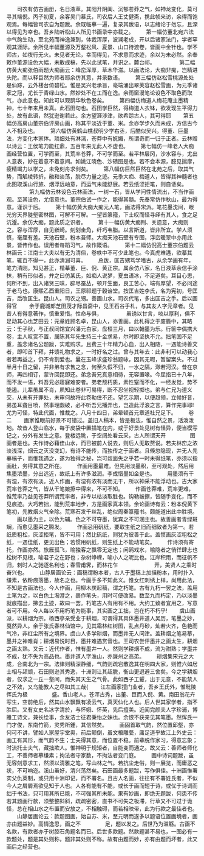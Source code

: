 <!-- { "loadSidebar": true } -->
　　司农有仿古画册，名日液萃。其阳开阴阖、沉郁苍莽之气，如神龙变化，莫可寻其端倪。丙子初夏，余客吴门慕氏，司农后人王丈健斋，携此帧来访，余得而饱观焉。每幅皆司农自为题跋。余既临摹一遍，复录其跋语，以志绪论于勿忘，且深以得见为幸也。吾乡陆听松山人所见书画录中亦载之。
　　第一幅仿董北宛六法中气韵生动，至北苑而神逸兼到，体裁浑厚，波澜老成，开以后诸家法门，学者罕观其涯际。余所见半幅董源及万壑松风、夏景、山口待渡卷，皆画中金针也。学不师古，如夜行无火。未见者无论，幸而得见，不求意而求迹，余以为未必然。余奉敕作董源设色大幅，未敢成稿，先以此试笔，并识之。麓台祁。
　　
　　第二幅仿黄大痴张伯雨题大痴画云：峰峦浑厚，草木华滋。以画法论，大痴非痴，岂精进头陀。而以释巨然为师者耶余仿其意，并录数语。
　　第三幅仿赵松雪桃源处处是仙踪，云外楼台倚碧松。惟是吴兴老承旨，毫端涌出翠芙容赵松雪画，为元季诸家之冠，尤长于青绿山水。然妙处不在工而在逸。余雨窗漫笔论设色不取色而取气，亦此意也。知此可以观鹊华秋色卷矣。
　　第四幅仿梅道人梅花庵主墨精神，七十年来用未真。此石田句也。石田学巨然，得梅道人衣钵，欲发现生平得力处，故有此语，然犹逊谢若此。余方望涯涉津，欲希踪古人，其可得耶
　　第五幅仿高房山董宗伯评房山画，称其平淡近于董、米。余亦学步久而未成，方信古今人不相及也。
　　第六幅仿黄鹤山樵叔明少学右丞，后酷似吴兴。得董、巨墨法，方变化本家体。琐细处有淋漓，苍莽中有妩媚，所谓奇而一归于正者。云林赠以诗云：王侯笔力能扛鼎，五百年来无此人不虚也。
　　第七幅仿一峰老人大痴画经营位置，可学而至，其荒率苍莽，不可学而至。若平林层冈，沙水容与，尤出人意表，妙在着意不着意间。如姚江晓色、沙碛图是也。若不会本源，臆见揣摩，疲精竭力以学之，未免刻舟求剑矣。
　　第八幅仿巨然巨然在北苑之后，取其气势，而觚棱转折，融和淡荡，脱尽力量之迹。元季大痴、梅道人，皆得其神髓者也此图取溪山行旅、烟浮远岫意，而运气未能舒展。若云纸涩拒笔，则自诿矣。
　　
　　第九幅仿云林设色云林画法，一树一石，皆从学问性情流出，不当作画观。至其设色，尤借意也。董宗伯试一作之，能得其髓。先奉常仿作秋山，最为得意。谨识于后。
　　第十幅仿黄大痴大痴元人笔，画法得宋派。笔花墨沈间，眼光穷天界陡壑密林图，可解不可解。一望皆篆籀，下士叹而怪寻绎有其人，食之足沆瀣。余仿大痴，题此质之识者。
　　第十一幅仿黄大痴荆、关遗意，大痴则之。容与浑厚，自见嶔崎。刻划圭角，纤巧韦脂。以言斯道，皆非所宜。学人须慎，毫厘有差。天池石壁，粉本吾师。大痴天池石壁有专图，浮峦暖翠中亦用此景，皆传作也。误用者每蹈习气，故作箴语。
　　第十二幅仿倪高士董宗伯题云林画云：江南士大夫以有无为清俗，卷帙中不可少此笔也。今真虎难遘，欲摹其笔，辄百不得一，此亦清润可喜。
　　总跋，匡吉甥笃学嗜古，从余学画有年，笔力清刚。知见甚正，楷摹董、巨、倪、黄正宗。属余仿八家，名日液萃余信手涂抹，稍有形似者，弁之曰仿某氏，如痴人说梦，夏虫语冰，不足道矣。耳目心思，何所不到，出入诸贤三昧，辟尽蚕丛，顿开生面，良工苦心，端有厚望，不必问途于老马也。康熙乙酉重阳日，王原祁题于穀诒堂。按匡吉姓李氏，名为宪初，号匡吉，后改匡生。昆山人。司农之甥。善画山水。司农代笔，多出匡吉之手。后以画得官
　　余于鹿城郎芝田茂才际昌斋中，见王石谷手札，与其友人字元章者。见昔人有得意著作，慎重爱惜。性命与俱，
　　
　　虽诱以甘言，啖以厚利，俱不足动其心也芝田云：元章姓顾名卓，昆山人，亦善画。此札得之于废簏中，其略云：壬子秋，与正叔同馆宜兴潘元白家，盘桓三月，曰以翰墨为乐。行箧中偶携大卷，主人叹赏不置，属陈其年先生持三十金求易，尔时即坚执不允。拙笔固不足重，盖念诸名公题跋，实难购求。且费三十年精力心血，出入相随，一遇能诗善文者，即叩首下拜，并馈礼物求之，一时好名之过。曾与其年去：此非利可以动我心者若再益之，仍不肯割爱也。曩在玉峰求盛珍翁题咏，因其无暇，暂留案头。不过半月十日之留，并非弟有求售之念，何至久假不归，一水之隔，渺若河汉。昔在京师，再四相订，蒙许回昆即还。弟念吾兄真意相待，无容置喙。今屈指已十八年，而不发一语，料吾兄必寤寐难安者。弟老颓朽质，素性窒而不化，一经发觉，势不能遏。儿辈虽属不肖，夙知此卷非可易得，断不忍坐视轻掷也。弟与仁兄为道义交，从未有开罪处，未审何故将此卷勒住不还。望乞示期，以便趋领，立候好音，弟虽耳聋目喷，然事理觑破，必不听吾兄播弄也，岂造此浮浪之言，算作完事耶!尤为可怪，特此代面，惟裁之。八月十四日，弟晕顿首元章道社兄足下。
　　卷二
　　画家惟眼前好景不可错过。盖旧人稿本，皆是板法，惟自然之景，活泼泼地。故昔人登山临水，每于皮袋中置描笔在内，或于好景处见树有怪异，便当模写记之，分外有发生之意。登楼远眺，于空阔处看云采，古人所谓天开
　　
　　图画者是也。夫作诗必藉佳山水，而已被前人说去，则后人无取赘说。若夫林峦之浓淡浅深，烟云之灭没变幻，有诗不能传，而独传之于画者。且倏忽隐现，并无人先摹稿子，而惟我遇之，遂为独得之秘，岂可觌面失之乎若一时未得纸笔，亦须以指画肚，务得其意之所在。
　　作画用墨最难。但先用淡墨积，至可观处，然后用焦墨浓墨，分出远近，故纸上有许多滋润。李成惜墨如金是也。
　　用墨须有干有湿，有浓有淡。近人作画，有湿有浓有淡而无干，所以神采不能浮动也。古大家荒率苍莽之气，皆从干笔皴擦中得来，不可不知。
　　作画苍莽难，荒率更难，惟荒率乃益见苍莽所谓荒率者，非专以枯淡取胜也。钩勒皴擦，皆随手变化，而不见痕迹。大巧若拙，能到荒率地步，方是画家真本领。余论画诗有云：粉本倪黄下笔初，先教烟火气全除。荒寒石发千丝乱，绝似周秦篆籀书。颇能道出此中胜境。
　　画以墨为主，以色为辅。色之不可夺墨，犹宾之不可溷主也。故善画者青绿斑斓，而愈见墨采之腾发。
　　作画忌用矾纸，要取生纸之旧而细致者为第一。若纸质粗松，灰涩拒笔，皆不可用；然比矾纸，则犹为彼善于此。盖惯画灰涩粗松之纸，一遇佳纸，更见出色；若惯用矾纸，则生纸上不能动笔矣。
　　作诗须有寄托，作画亦然。旅雁孤飞，喻独客之飘零无定也；闲鸥戏水，喻隐者之徜徉肆志也松树不见根，喻君子之在野也；杂树峥嵘，喻小人之昵比也。江岸积雨，而征帆不归，刺时人之驰逐名利也；春雪甫霁，而林花乍
　　
　　
　　开，美贤人之乘时奋兴也。
　　山静居画论云：画稿谓粉本者，古人于墨稿上加描粉本，用时扑入缣素，依粉痕落墨，故名之也。今画手多不知此义。惟女红刺绣上样，尚用此法，不知是古画法也。今人作画，用柳木炭起稿，谓之朽笔。古有九朽一罢之法，盖用土笔为之，以白色土淘澄之，裹作笔头，用时可便改易。数至九而朽定，乃以淡墨就痕描出，拂去土迹，故曰一罢。朽笔古人有用有不用。大约工致者宜用之，写意者可不用。今人每以不用朽笔为能事，其实画之工拙，岂在朽不朽乎!
　　虞山画派，以耕烟为宗。杨西亭亲受业于耕烟，可谓得其具体墨井道人吴历，笔墨之妙，戛然异人。余于张氏春林仙馆中，见其霜林红树图，乱点丹砂，灿若火齐，色艳而气冷，非红尘所有之境界。虞山人多学耕烟，而墨井无人问津。盖耕烟之笔易摹，墨井之神难肖；耕烟易悦时目，墨井难遇赏音也。王司农尝评墨井之画太生，耕烟之画太熟。又云：近代作者，惟有墨井一人。然则学耕烟不成，流为甜熟；学墨井不成，犹不失为高品也。墨井道人字渔山，亦廉州之高弟。
　　耕烟集宋元之大成，合南北为一宗。法律则精深静细，气韵则疏宕散逸其在明四大家，则惟六如居士相与颉颃，石田则逊其秀逸，十洲则让其超脱，衡山更退避三舍矣。今之学耕烟者，仅求之一丘一壑间，而失其天生之气骨。此如西子工颦，出于无意，不能禁人之不效，又乌能教人之尽如其工哉{
　　江左画家擅门业者，吾乡王氏外，惟毗陵恽氏为极
　　
　　盛。香山老人，苍浑古秀，出董、巨而入倪、黄。南田翁花卉写生，空前绝后，然其山水飘飘有凌云气，真天仙化人也。后人世其家学者，指不胜屈。又有女史名冰字清於，与怀娥、怀英，先后擅美。近闻完颜夫人字珍浦，博雅工诗文，兼长绘事，余友洁士征君秉怡之妹也。余恨不获亲见其笔墨。然恽氏一门才俊，东南竹箭，灵秀所鍾，其信然矣。
　　画固首取气韵，然位置邱壑，亦何可不讲，譬如人家屋宇堂奥，前后颠倒，虽文榱雕甍，庸足道乎故江上外史云：画工有其形，而气韵不生；士夫得其意，而位置不稳。前辈脱作家习，得意忘象；时流托士夫气，藏拙欺人。惟神明于规矩者，自能变而通之。故又云：善师者师化工，不善师者摹缣素；拘法者守家数，不拘法者变门庭。
　　画中诗词题跋，虽无容刻意求工，然须以清雅之笔，写山林之气。若抗尘走俗，则一展览，而庸恶之状，不可响迩。溪山虽好，清兴荡然矣。石田画最多题跋，写作俱佳。十洲画惟署实父仇英制，或只用十洲印记，而不署名。且古人名画，往往有不署姓氏者，不似今人之屑屑焉欲见知于人也。人各有能有不能，或长于画而短于诗，或优于诗词而绌于书法，只可用其所已能，不可强其所未能。果有妙画，即绝无题跋，何患不传若其题画行款，须整整斜斜，疏疏密密，直书不可失之板滞，行草又不可过于诡怪，总在相山水之布置而安放之，不相触碍，而若相映带，此为行款之最佳者也。
　　山静居画论云：款题图画，始自苏、米，至元明而遂多以题语位置画境者，画亦由题益妙。高情逸思，画之不
　　
　　足，题以发之。后世乃为滥觞。古画不名款，有款者亦于树腔石角题名而已。后世多款题。然款题甚不易也，一图必有一款题处，题是其处则称，题非其处则不称。故有由题而妙，亦有由题而坏者，此又画后之经营也。
